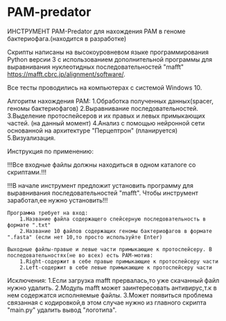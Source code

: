 # PAM-predator
ИНСТРУМЕНТ PAM-Predator для нахождения PAM в геноме бактериофага.(находится в разработке)

Скрипты написаны на высокоуровневом языке программирования Python версии 3 с использованием дополнительной программы 
для выравнивания нуклеотидных последовательностей "mafft" https://mafft.cbrc.jp/alignment/software/.

Все тесты проводились на компьютерах с системой Windows 10.

Алгоритм нахождения PAM: 
	1.Обработка полученных данных(spacer, геномы бактериофагов)
	2.Выравнивание последовательностей.
	3.Выделение протоспейсеров и их правых и левых примыкающих частей. (на данный момент)
	4.Анализ с помощью нейронной сети основанной на архитектуре "Перцептрон" (планируется)
	5.Визуализация.

Инструкция по применению:

!!!Все входные файлы должны находиться в одном каталоге со скриптами.!!!

!!!В начале инструмент предложит установить программу для выравнивания последовательностей "mafft". 
Чтобы инструмент заработал,ее нужно установить!!!

	Программа требует на вход: 
		1.Название файла содержащего спейсерную последовательность в формате ".txt"
		2.Название 10 файлов содержащих геномы бактериофагов в формате ".fasta" (если нет 10,то просто используйте Enter)
		
	Выходные файлы-правые и левые части примыкающие к протоспейсеру. В последовательностях(не во всех) есть PAM-мотив:
		1.Right-содержит в себе правые примыкающие к протоспейсеру части
		2.Left-содержит в себе левые примыкающие к протоспейсеру части

Исключения:
	1.Если загрузка mafft прервалась,то уже скачанный файл нужно удалить.
 	2.Модуль mafft может заинтересовать антивирус,т.к в нем содержатся исполняемые файлы.
	3.Может появиться проблема связанная с кодировкой,в этом случае нужно из главного скрипта "main.py" удалить вывод "логотипа".
	
